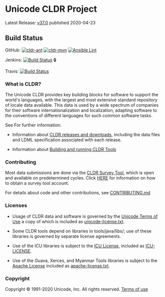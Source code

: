 # Unicode CLDR Project

Latest Release: [v37.0](http://cldr.unicode.org/index/downloads/cldr-37#TOC-V37) published 2020-04-23

## Build Status

GitHub: 
[![cldr-ant](https://github.com/unicode-org/cldr/workflows/cldr-ant/badge.svg)](https://github.com/unicode-org/cldr/actions?query=branch%3Amaster+workflow%3A%22cldr-ant%22)
[![cldr-mvn](https://github.com/unicode-org/cldr/workflows/cldr-mvn/badge.svg)](https://github.com/unicode-org/cldr/actions?query=branch%3Amaster+workflow%3A%22cldr-mvn%22)
[![Ansible Lint](https://github.com/unicode-org/cldr/workflows/Ansible%20Lint/badge.svg)](https://github.com/unicode-org/cldr/actions?query=branch%3Amaster+workflow%3A%22Ansible+Lint%22)

Jenkins: [![Build Status](https://cldr-build.unicode.org/jenkins/buildStatus/icon?job=cldr%2Fcldr-master)](https://cldr-build.unicode.org/jenkins/job/cldr/job/cldr-master/) :lock: 

Travis: [![Build Status](https://travis-ci.org/unicode-org/cldr.svg?branch=master)](https://travis-ci.org/unicode-org/cldr/branches)

### What is CLDR?
The Unicode CLDR provides key building blocks for software to support the world's languages, with the largest and most extensive standard repository of locale data available. This data is used by a wide spectrum of companies for their software internationalization and localization, adapting software to the conventions of different languages for such common software tasks.

See For further information:

- Information about [CLDR releases and downloads](http://cldr.unicode.org/index/downloads "CLDR Download Page"),
including the data files and LDML specification associated with each release.

- Information about [Building and running CLDR Tools](http://cldr.unicode.org/tools "CLDR Tools Page")

### Contributing

Most data submissions are done via the [CLDR Survey Tool](https://st.unicode.org/cldr-apps/), which is open and available on predetermined cycles.
Click [HERE](http://unicode.org/cldr/survey_tool.html) for information on how to obtain a survey tool account.

For details about code and other contributions, see [CONTRIBUTING.md](./CONTRIBUTING.md)

### Licenses
 
- Usage of CLDR data and software is governed by the [Unicode Terms of Use](http://www.unicode.org/copyright.html)
a copy of which is included as [unicode-license.txt](../blob/master/unicode-license.txt).

- Some CLDR tools depend on libraries in tools/java/libs/; use of these libraries is governed by separate license agreements.  
- Use of the ICU libraries is subject to the
[ICU License]("https://github.com/unicode-org/icu/blob/master/icu4j/main/shared/licenses/LICENSE"),
included as [ICU-LICENSE](../../blob/master/ICU-LICENSE).
- Use of the Guava, Xerces, and Myanmar Tools libraries is subject to the
[Apache License]("http://www.apache.org/licenses/LICENSE-2.0.html")
included as [apache-license.txt](../../blob/master/apache-license.txt).

### Copyright

Copyright &copy; 1991-2020 Unicode, Inc.
All rights reserved.
[Terms of use](http://www.unicode.org/copyright.html)

